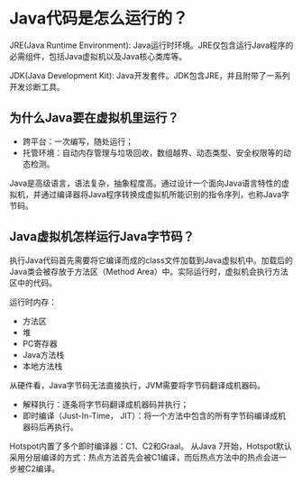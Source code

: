 # Java代码是怎么运行的？

JRE(Java Runtime Environment): Java运行时环境。JRE仅包含运行Java程序的必需组件，包括Java虚拟机以及Java核心类库等。

JDK(Java Development Kit): Java开发套件。JDK包含JRE，并且附带了一系列开发诊断工具。

## 为什么Java要在虚拟机里运行？

- 跨平台：一次编写，随处运行；
- 托管环境：自动内存管理与垃圾回收，数组越界、动态类型、安全权限等的动态检测。

Java是高级语言，语法复杂，抽象程度高。通过设计一个面向Java语言特性的虚拟机，并通过编译器将Java程序转换成虚拟机所能识别的指令序列，也称Java字节码。

## Java虚拟机怎样运行Java字节码？

执行Java代码首先需要将它编译而成的class文件加载到Java虚拟机中。加载后的Java类会被存放于方法区（Method Area）中。实际运行时，虚拟机会执行方法区中的代码。

运行时内存：
- 方法区
- 堆
- PC寄存器
- Java方法栈
- 本地方法栈

从硬件看，Java字节码无法直接执行，JVM需要将字节码翻译成机器码。
- 解释执行：逐条将字节码翻译成机器码并执行；
- 即时编译（Just-In-Time， JIT）：将一个方法中包含的所有字节码编译成机器码后再执行。

Hotspot内置了多个即时编译器：C1、C2和Graal。
从Java 7开始，Hotspot默认采用分层编译的方式：热点方法首先会被C1编译，而后热点方法中的热点会进一步被C2编译。

